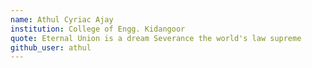 ```yaml
---
name: Athul Cyriac Ajay
institution: College of Engg. Kidangoor
quote: Eternal Union is a dream Severance the world's law supreme
github_user: athul
---
```

